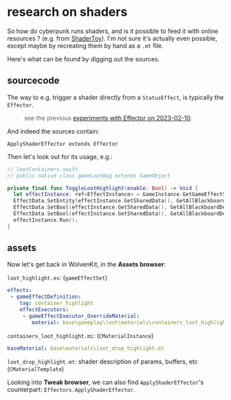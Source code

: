 # research on shaders

So how do cyberpunk runs shaders, and is it possible to feed it with online resources ? (e.g. from [ShaderToy](https://www.shadertoy.com/)). I'm not sure it's actually even possible, except maybe by recreating them by hand as a `.mt` file.

Here's what can be found by digging out the sources.

## sourcecode

The way to e.g. trigger a shader directly from a `StatusEffect`, is typically the `Effector`.

> see the previous [experiments with Effector on 2023-02-10](./2023-02-10.md).

And indeed the sources contain:

`ApplyShaderEffector extends Effector`

Then let's look out for its usage, e.g.: 

```swift
// lootContainers.swift
// public native class gameLootBag extends GameObject

private final func ToggleLootHighlight(enable: Bool) -> Void {
  let effectInstance: ref<EffectInstance> = GameInstance.GetGameEffectSystem(this.GetGame()).CreateEffectStatic(n"loot_highlight", n"container_highlight", this);
  EffectData.SetEntity(effectInstance.GetSharedData(), GetAllBlackboardDefs().EffectSharedData.entity, this);
  EffectData.SetBool(effectInstance.GetSharedData(), GetAllBlackboardDefs().EffectSharedData.renderMaterialOverride, false);
  EffectData.SetBool(effectInstance.GetSharedData(), GetAllBlackboardDefs().EffectSharedData.enable, enable);
  effectInstance.Run();
}
```

## assets

Now let's get back in WolvenKit, in the **Assets browser**:

`loot_highlight.es`: (`gameEffectSet`)

```yaml
effects:
 - gameEffectDefinition:
    tag: container_highlight
    effectExecutors:
     - gameEffectExecutor_OverrideMaterial:
        material: base\gameplay\loot\materials\containers_loot_highlight.mi
```

`containers_loot_highlight.mi`: (`CMaterialInstance`)

```yaml
baseMaterial: base\materials\loot_drop_highlight.mt
```

`loot_drop_highlight.mt`: shader description of params, buffers, etc (`CMaterialTemplate`)

Looking into **Tweak browser**, we can also find `ApplyShaderEffector`'s counterpart: `Effectors.ApplyShaderEffector`.

